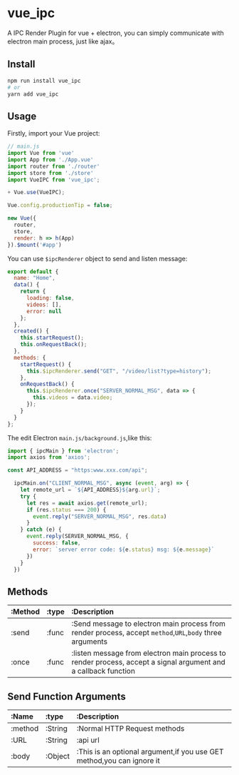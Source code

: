 # vue_ipc

A IPC Render Plugin for vue + electron, you can simply communicate with electron main process, just like ajax。


## Install

```bash
npm run install vue_ipc
# or
yarn add vue_ipc
```

## Usage

Firstly, import your Vue project:

```js
// main.js 
import Vue from 'vue'
import App from './App.vue'
import router from './router'
import store from './store'
import VueIPC from 'vue_ipc';

+ Vue.use(VueIPC);

Vue.config.productionTip = false;

new Vue({
  router,
  store,
  render: h => h(App)
}).$mount('#app')
```

You can use `$ipcRenderer` object to send and listen message:

```js
export default {
  name: "Home",
  data() {
    return {
      loading: false,
      videos: [],
      error: null
    };
  },
  created() {
    this.startRequest();
    this.onRequestBack();
  },
  methods: {
    startRequest() {
      this.$ipcRenderer.send("GET", "/video/list?type=history");
    },
    onRequestBack() {
      this.$ipcRenderer.once("SERVER_NORMAL_MSG", data => {
        this.videos = data.video;
      });
    }
  }
};
```

The edit Electron `main.js/background.js`,like this:

```js
import { ipcMain } from 'electron';
import axios from 'axios';

const API_ADDRESS = "https:www.xxx.com/api";

  ipcMain.on("CLIENT_NORMAL_MSG", async (event, arg) => {
    let remote_url = `${API_ADDRESS}${arg.url}`;
    try {
      let res = await axios.get(remote_url);
      if (res.status === 200) {
        event.reply("SERVER_NORMAL_MSG", res.data)
      }
    } catch (e) {
      event.reply(SERVER_NORMAL_MSG, {
        success: false,
        error: `server error code: ${e.status} msg: ${e.message}`
      })
    }
  })
```

## Methods
| :Method | :type | :Description                                                                                                    |
| :------ | :---- | :-------------------------------------------------------------------------------------------------------------- |
| :send   | :func | :Send message to electron main process from render process, accept `method`,`URL`,`body` three arguments        |
| :once   | :func | :listen message from electron main process to render process, accept a  signal argument and a callback function |

## Send Function Arguments

| :Name   | :type   | :Description                                                          |
| :------ | :------ | :-------------------------------------------------------------------- |
| :method | :String | :Normal HTTP Request methods                                          |
| :URL    | :String | :api url                                                              |
| :body   | :Object | :This is an optional argument,if you use GET method,you can ignore it |

